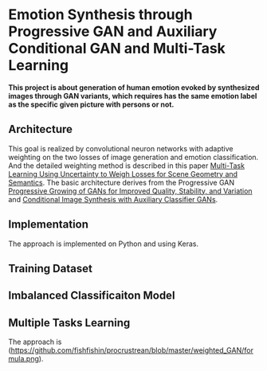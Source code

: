 # Emotion Synthesis through Progressive GAN and Auxiliary Conditional GAN and Multi-Task Learning

**This project is about generation of human emotion evoked by synthesized images through GAN variants, which requires has the same emotion label as the specific given picture with persons or not.**

##  Architecture
This goal is realized by convolutional neuron networks with adaptive weighting on the two losses of image generation and emotion classification. And the detailed weighting method is described in this paper [Multi-Task Learning Using Uncertainty to Weigh Losses for Scene Geometry and Semantics](https://arxiv.org/abs/1705.07115/).
The basic architecture derives from the Progressive GAN [Progressive Growing of GANs for Improved Quality, Stability, and Variation](https://arxiv.org/abs/1710.10196) and [Conditional Image Synthesis with Auxiliary Classifier GANs](https://www.arxiv-vanity.com/papers/1610.09585/).

## Implementation
The approach is implemented on Python and using Keras.

## Training Dataset

## Imbalanced Classificaiton Model


## Multiple Tasks Learning

The approach is (https://github.com/fishfishin/procrustrean/blob/master/weighted_GAN/formula.png).
